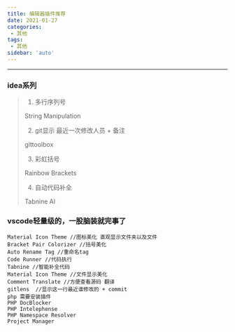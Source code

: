 ```yaml
---
title: 编辑器插件推荐
date: 2021-01-27
categories:
 - 其他
tags:
 - 其他
sidebar: 'auto'
---
```

---
### idea系列
> 1. 多行序列号
> 
> String Manipulation 
> 
> 2. git显示 最近一次修改人员 + 备注
>
> gittoolbox 
> 
> 3. 彩虹括号 
> 
> Rainbow Brackets 
> 
> 4. 自动代码补全
>
> Tabnine AI

### vscode轻量级的，一股脑装就完事了
~~~
Material Icon Theme //图标美化 直观显示文件夹以及文件
Bracket Pair Colorizer //括号美化
Auto Rename Tag //重命名tag
Code Runner //代码执行
Tabnine //智能补全代码
Material Icon Theme //文件显示美化
Comment Translate //方便查看源码 翻译
gitlens  //显示这一行最近谁修改的 + commit
php 需要安装插件 
PHP DocBlocker
PHP Intelephense
PHP Namespace Resolver
Project Manager
~~~